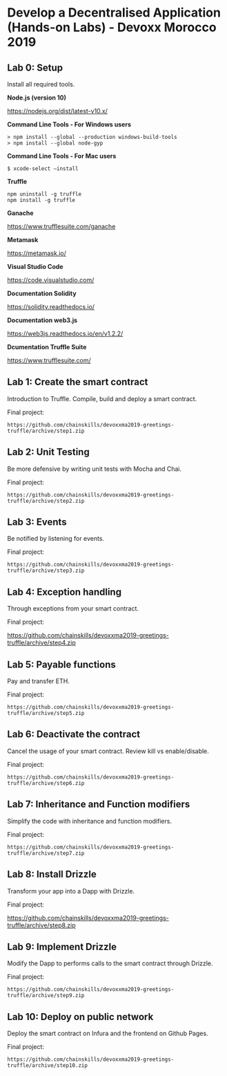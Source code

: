 # Develop a Decentralised Application (Hands-on Labs) - Devoxx Morocco 2019

## Lab 0: Setup

Install all required tools.

**Node.js (version 10)**

https://nodejs.org/dist/latest-v10.x/

**Command Line Tools - For Windows users**

    > npm install --global --production windows-build-tools
    > npm install --global node-gyp

**Command Line Tools - For Mac users**

    $ xcode-select —install

**Truffle**

    npm uninstall -g truffle
    npm install -g truffle 

**Ganache**

https://www.trufflesuite.com/ganache


**Metamask**

https://metamask.io/

**Visual Studio Code**

https://code.visualstudio.com/

**Documentation Solidity**

https://solidity.readthedocs.io/

**Documentation web3.js**

https://web3js.readthedocs.io/en/v1.2.2/

**Dcumentation Truffle Suite**

https://www.trufflesuite.com/

## Lab 1: Create the smart contract

Introduction to Truffle.
Compile, build and deploy a smart contract.

Final project:


    https://github.com/chainskills/devoxxma2019-greetings-truffle/archive/step1.zip
## Lab 2: Unit Testing

Be more defensive by writing unit tests with Mocha and Chai.

Final project:


    https://github.com/chainskills/devoxxma2019-greetings-truffle/archive/step2.zip
## Lab 3: Events

Be notified by listening for events.

Final project:


    https://github.com/chainskills/devoxxma2019-greetings-truffle/archive/step3.zip
## Lab 4: Exception handling

Through exceptions from your smart contract.

Final project:


   https://github.com/chainskills/devoxxma2019-greetings-truffle/archive/step4.zip
## Lab 5: Payable functions

Pay and transfer ETH.

Final project:


    https://github.com/chainskills/devoxxma2019-greetings-truffle/archive/step5.zip
## Lab 6: Deactivate the contract

Cancel the usage of your smart contract.
Review kill vs enable/disable.

Final project:


    https://github.com/chainskills/devoxxma2019-greetings-truffle/archive/step6.zip
## Lab 7: Inheritance and Function modifiers

Simplify the code with inheritance and function modifiers.

Final project:


    https://github.com/chainskills/devoxxma2019-greetings-truffle/archive/step7.zip
## Lab 8: Install Drizzle

Transform your app into a Dapp with Drizzle.

Final project:


   https://github.com/chainskills/devoxxma2019-greetings-truffle/archive/step8.zip
## Lab 9: Implement Drizzle

Modify the Dapp to performs calls to the smart contract through Drizzle.

Final project:


    https://github.com/chainskills/devoxxma2019-greetings-truffle/archive/step9.zip
## Lab 10: Deploy on public network

Deploy the smart contract on Infura and the frontend on Github Pages.

Final project:


    https://github.com/chainskills/devoxxma2019-greetings-truffle/archive/step10.zip



